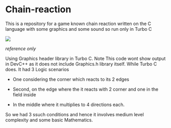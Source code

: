 # Chain-reaction
This is a repository for a game known chain reaction written on the C language with some graphics and some sound so run only in Turbo C

![](https://encrypted-tbn0.gstatic.com/images?q=tbn:ANd9GcR3q7Mw3nhJuYuSseRKmnm-RKrq9a9lN902RZ-WDgXU-XOnD96lxw&s)

*reference only*

Using Graphics header library in Turbo C.
Note This code wont show output in DevC++ as it does  not include Graphics.h library itself. While Turbo C does. It had 3 Logic scenarios 
- One considering the corner which reacts to its 2 edges
![]()

- Second, on the edge where the it reacts with 2 corner and one in the field inside
- In the middle where it multiplies to 4 directions each.

So we had 3 ssuch conditions and hence it involves medium level complexity and some basic Mathematics.
